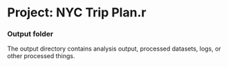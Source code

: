 # Project: NYC Trip Plan.r
### Output folder

The output directory contains analysis output, processed datasets, logs, or other processed things.

